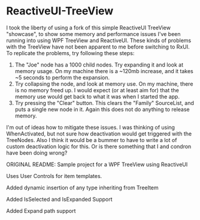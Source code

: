 # ReactiveUI-TreeView
I took the liberty of using a fork of this simple ReactiveUI TreeView "showcase", to show some memory and performance issues I've been running into using WPF TreeView and ReactiveUI. These kinds of problems with the TreeView have not been apparent to me before switching to RxUI. To replicate the problems, try following these steps:

1. The "Joe" node has a 1000 child nodes. Try expanding it and look at memory usage. On my machine there is a ~120mb increase, and it takes ~5 seconds to perform the expansion.
2. Try collapsing the node, and look at memory use. On my machine, there is no memory freed up. I would expect (or at least aim for) that the memory use would get back to what it was when I started the app.
3. Try pressing the "Clear" button. This clears the "Family" SourceList, and puts a single new node in it. Again this does not do anything to release memory.

I'm out of ideas how to mitigate these issues. I was thinking of using WhenActivated, but not sure how deactivation would get triggered with the TreeNodes. Also I think it would be a bummer to have to write a lot of custom deactivation logic for this. Or is there something that I and condron have been doing wrong?

ORIGINAL README:
Sample project for a WPF TreeView using ReactiveUI

Uses User Controls for item templates.

Added dynamic insertion of any type inheriting from TreeItem

Added IsSelected and IsExpanded Support

Added Expand path support
